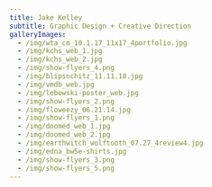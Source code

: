 ```yaml
---
title: Jake Kelley
subtitle: Graphic Design + Creative Direction
galleryImages:
  - /img/wta_cm_10.1.17_11x17_4portfolio.jpg
  - /img/kchs_web_1.jpg
  - /img/kchs_web_2.jpg
  - /img/show-flyers_4.png
  - /img/blipsnchitz_11.11.18.jpg
  - /img/vmdb_web.jpg
  - /img/lebowski-poster_web.jpg
  - /img/show-flyers_2.png
  - /img/floweezy_06.21.14.jpg
  - /img/show-flyers_1.png
  - /img/doomed_web_1.jpg
  - /img/doomed_web_2.jpg
  - /img/earthwitch_wolftooth_07.27_4review4.jpg
  - /img/edna_bw5e-shirts.jpg
  - /img/show-flyers_3.png
  - /img/show-flyers_5.png
---
```


